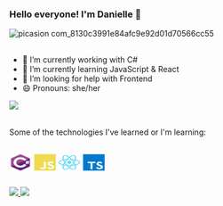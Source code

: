 ### Hello everyone! I'm Danielle 👋 

![picasion com_8130c3991e84afc9e92d01d70566cc55](https://user-images.githubusercontent.com/77631791/127798054-f136daaf-4a58-476e-9d7f-d9d1651c22a3.gif)

##

- 🔭 I’m currently working with C#
- 🌱 I’m currently learning JavaScript & React
- 🤔 I’m looking for help with Frontend
- 😄 Pronouns: she/her

<div> 
  <a href="https://www.linkedin.com/in/daniellebaer-santos" target="_blank"><img src="https://img.shields.io/badge/-LinkedIn-%230077B5?style=for-the-badge&logo=linkedin&logoColor=white" target="_blank"></a>
</div>

  ## 
  Some of the technologies I've learned or I'm learning:
  <div style="display: inline_block"><br>
  <img align="center" alt="Dani-Csharp" height="30" width="40" src="https://raw.githubusercontent.com/devicons/devicon/master/icons/csharp/csharp-original.svg">
  <img align="center" alt="Dani-Js" height="30" width="40" src="https://raw.githubusercontent.com/devicons/devicon/master/icons/javascript/javascript-plain.svg">
  <img align="center" alt="Dani-React" height="30" width="40" src="https://raw.githubusercontent.com/devicons/devicon/master/icons/react/react-original.svg">
  <img align="center" alt="Dani-Ts" height="30" width="40" src="https://raw.githubusercontent.com/devicons/devicon/master/icons/typescript/typescript-plain.svg">
</div>

##

 <div>
  <a href="https://github.com/daniellebaer">
  <img height="155em" src="https://github-readme-stats.vercel.app/api?username=daniellebaer&show_icons=true&theme=radical&include_all_commits=true&count_private=true"/>
  <img height="150em" src="https://github-readme-stats.vercel.app/api/top-langs/?username=daniellebaer&layout=compact&langs_count=7&theme=radical"/>
</div>  
